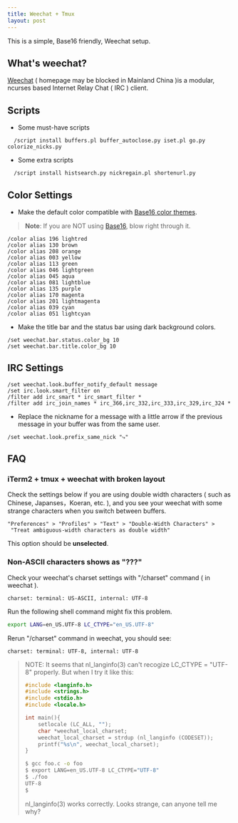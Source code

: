 ```yaml
---
title: Weechat + Tmux
layout: post
---
```


This is a simple, Base16 friendly, Weechat setup.

## What's weechat?

[Weechat](https://weechat.org) ( homepage may be blocked in Mainland China )is a modular, ncurses based Internet Relay Chat ( IRC ) client.

## Scripts

* Some must-have scripts

```
  /script install buffers.pl buffer_autoclose.py iset.pl go.py colorize_nicks.py
```

* Some extra scripts

```
  /script install histsearch.py nickregain.pl shortenurl.py
```

## Color Settings

* Make the default color compatible with [Base16 color themes](https://github.com/chriskempson/base16).

>**Note**: If you are NOT using [Base16](https://github.com/chriskempson/base16), blow right through it.

```
/color alias 196 lightred
/color alias 130 brown
/color alias 208 orange
/color alias 003 yellow
/color alias 113 green
/color alias 046 lightgreen
/color alias 045 aqua
/color alias 081 lightblue
/color alias 135 purple
/color alias 170 magenta
/color alias 201 lightmagenta
/color alias 039 cyan
/color alias 051 lightcyan
```

* Make the title bar and the status bar using dark background colors.

```
/set weechat.bar.status.color_bg 10
/set weechat.bar.title.color_bg 10
```

## IRC Settings

```
/set weechat.look.buffer_notify_default message
/set irc.look.smart_filter on
/filter add irc_smart * irc_smart_filter *
/filter add irc_join_names * irc_366,irc_332,irc_333,irc_329,irc_324 *
```

* Replace the nickname for a message with a little arrow if the previous message in your buffer was from the same user.

```
/set weechat.look.prefix_same_nick "⤷"
```

## FAQ

### iTerm2 + tmux + weechat with broken layout

Check the settings below if you are using double width characters ( such as Chinese, Japanses，Koeran, etc. ), and you see your weechat with some strange characters when you switch between buffers.

```
"Preferences" > "Profiles" > "Text" > "Double-Width Characters" >
 "Treat ambiguous-width characters as double width"
```
This option should be **unselected**.

### Non-ASCII characters shows as "???"

Check your weechat's charset settings with "/charset" command ( in weechat ).

```
charset: terminal: US-ASCII, internal: UTF-8
```

Run the following shell command might fix this problem.

```bash
export LANG=en_US.UTF-8 LC_CTYPE="en_US.UTF-8"
```

Rerun "/charset" command in weechat, you should see:

```
charset: terminal: UTF-8, internal: UTF-8
```

> NOTE:
> It seems that nl_langinfo(3) can't recogize LC_CTYPE = "UTF-8" properly. But when I try it like this:
> 
> ```c
> #include <langinfo.h>
> #include <strings.h>
> #include <stdio.h>
> #include <locale.h>
> 
> int main(){
>     setlocale (LC_ALL, "");
>     char *weechat_local_charset;
>     weechat_local_charset = strdup (nl_langinfo (CODESET));
>     printf("%s\n", weechat_local_charset);
> }
> ```
> ```bash
> $ gcc foo.c -o foo
> $ export LANG=en_US.UTF-8 LC_CTYPE="UTF-8"
> $ ./foo
> UTF-8
> $
> ```
> 
> nl_langinfo(3) works correctly. Looks strange, can anyone tell me why?

